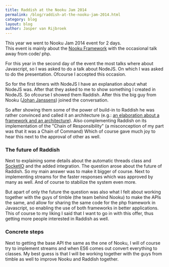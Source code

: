 ```yaml
---
title: Raddish at the Nooku Jam 2014
permalink: /blog/raddish-at-the-nooku-jam-2014.html
category: blog
layout: blog
author: Jasper van Rijbroek
---
```


This year we went to Nooku Jam 2014 event for 2 days. <br/>
This event is mainly about the [Nooku Framework](http://nooku.org) with the occasional talk away from code/ php.

For this year in the second day of the event the most talks where about Javascript, so I was asked to do a talk about NodeJS.
On which I was asked to do the presentation. Ofcourse I accepted this occasion.

<!-- more -->

So for the first timers with NodeJS I have an explanation about what NodeJS was. After that they asked to me to show something I created in NodeJS.
So ofcourse I showed them Raddish. After this the big guy from Nooku ([Johan Janssens](https://twitter.com/johanjanssens)) joined the conversation.

So after showing them some of the power of build-in to Raddish he was rather convinced and called it an architecture (e.g.:
[an elaboration about a framework and an architecture](http://stackoverflow.com/questions/2190625/what-is-the-difference-between-framework-and-architecture)).
Also complementing Raddish on its implementation of the "Chain of Responsibility" (a misconception of my part was that it was a Chain of Command)
Which of course gave much joy to hear this next to the approval of other as well.

### The future of Raddish
Next to explaining some details about the automatic threads class and [SocketIO](http://socket.io/) and the added integration.
The question arose about the future of Raddish. So my main answer was to make it bigger of course. Next to implementing streams for the faster responses
which was approved by many as well. And of course to stabilize the system even more.

But apart of only the future the question was also what I felt about working together with the guys of timble (the team behind Nooku) to make the APIs the same,
and allow for sharing the same code for the php framework in Javascript, so enabling the use of both frameworks in better applications.
This of course to my liking I said that I want to go in with this offer, thus getting more people interested in Raddish as well.

### Concrete steps
Next to getting the base API the same as the one of Nooku, I will of course try to implement streams and when ES6 comes out convert everything to classes.
My best guess is that I will be working together with the guys from timble as well to improve Nooku and Raddish together.
